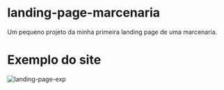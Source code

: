 # landing-page-marcenaria
Um pequeno projeto da minha primeira landing page de uma marcenaria.

<h1>Exemplo do site</h1>

![landing-page-exp](https://user-images.githubusercontent.com/68728828/210684957-7783ec14-b59b-49b6-bf1c-2b988a151350.png)

